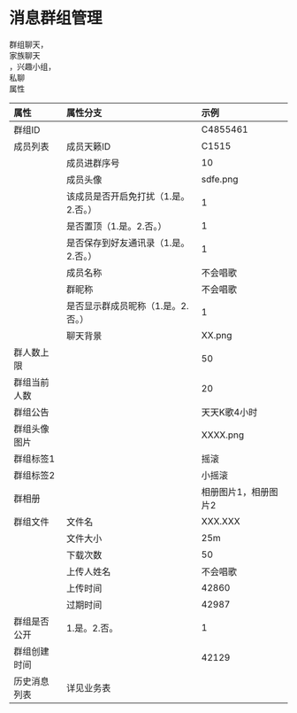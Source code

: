 # 消息群组管理

群组聊天，  
家族聊天  
，兴趣小组，  
私聊  
属性

| 属性 | 属性分支 | 示例 |
| :--- | :--- | :--- |
| 群组ID |  | C4855461 |
| 成员列表 | 成员天籁ID | C1515 |
|  | 成员进群序号 | 10 |
|  | 成员头像 | sdfe.png |
|  | 该成员是否开启免打扰（1.是。2.否。） | 1 |
|  | 是否置顶（1.是。2.否。） | 1 |
|  | 是否保存到好友通讯录（1.是。2.否。） | 1 |
|  | 成员名称 | 不会唱歌 |
|  | 群昵称 | 不会唱歌 |
|  | 是否显示群成员昵称（1.是。2.否。） | 1 |
|  | 聊天背景 | XX.png |
| 群人数上限 |  | 50 |
| 群组当前人数 |  | 20 |
| 群组公告 |  | 天天K歌4小时 |
| 群组头像图片 |  | XXXX.png |
| 群组标签1 |  | 摇滚 |
| 群组标签2 |  | 小摇滚 |
| 群相册 |  | 相册图片1，相册图片2 |
| 群组文件 | 文件名 | XXX.XXX |
|  | 文件大小 | 25m |
|  | 下载次数 | 50 |
|  | 上传人姓名 | 不会唱歌 |
|  | 上传时间 | 42860 |
|  | 过期时间 | 42987 |
| 群组是否公开 | 1.是。2.否。 | 1 |
| 群组创建时间 |  | 42129 |
| 历史消息列表 | 详见业务表 |  |




